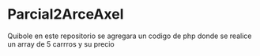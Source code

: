 # Parcial2ArceAxel
Quibole en este repositorio se agregara un codigo de php donde se realice un array de 5 carrros y su precio
